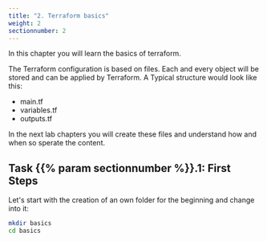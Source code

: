 ```yaml
---
title: "2. Terraform basics"
weight: 2
sectionnumber: 2
---
```


In this chapter you will learn the basics of terraform.

The Terraform configuration is based on files. Each and every object will be stored and can be applied by Terraform. A Typical structure would look like this:

* main.tf
* variables.tf
* outputs.tf

In the next lab chapters you will create these files and understand how and when so sperate the content.


## Task {{% param sectionnumber %}}.1: First Steps

Let's start with the creation of an own folder for the beginning and change into it:

```bash
mkdir basics
cd basics
```

